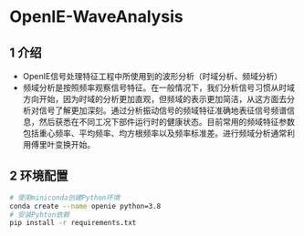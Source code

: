 # OpenIE-WaveAnalysis
## 1 介绍
* OpenIE信号处理特征工程中所使用到的波形分析（时域分析、频域分析）
* 频域分析是按照频率观察信号特征。在一般情况下，我们分析信号习惯从时域方向开始，因为时域的分析更加直观，但频域的表示更加简洁，从这方面去分析对信号了解更加深刻。通过分析振动信号的频域特征准确地表征信号频谱信息，然后获悉在不同工况下部件运行时的健康状态。目前常用的频域特征参数包括重心频率、平均频率、均方根频率以及频率标准差。进行频域分析通常利用傅里叶变换开始。

## 2 环境配置
```bash
# 使用miniconda创建Python环境
conda create --name openie python=3.8
# 安装Pyhton依赖
pip install -r requirements.txt
```
